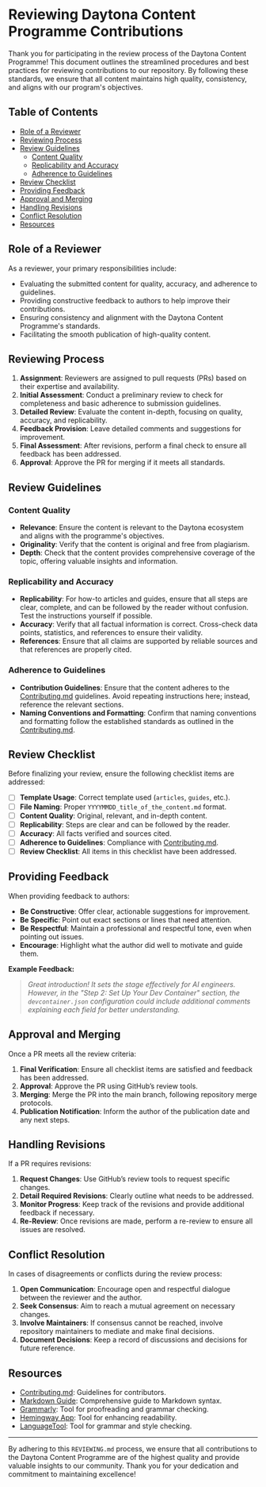 # Reviewing Daytona Content Programme Contributions

Thank you for participating in the review process of the Daytona Content Programme! This document outlines the streamlined procedures and best practices for reviewing contributions to our repository. By following these standards, we ensure that all content maintains high quality, consistency, and aligns with our program's objectives.

## Table of Contents
- [Role of a Reviewer](#role-of-a-reviewer)
- [Reviewing Process](#reviewing-process)
- [Review Guidelines](#review-guidelines)
    - [Content Quality](#content-quality)
    - [Replicability and Accuracy](#replicability-and-accuracy)
    - [Adherence to Guidelines](#adherence-to-guidelines)
- [Review Checklist](#review-checklist)
- [Providing Feedback](#providing-feedback)
- [Approval and Merging](#approval-and-merging)
- [Handling Revisions](#handling-revisions)
- [Conflict Resolution](#conflict-resolution)
- [Resources](#resources)

## Role of a Reviewer
As a reviewer, your primary responsibilities include:

- Evaluating the submitted content for quality, accuracy, and adherence to guidelines.
- Providing constructive feedback to authors to help improve their contributions.
- Ensuring consistency and alignment with the Daytona Content Programme's standards.
- Facilitating the smooth publication of high-quality content.

## Reviewing Process

1. **Assignment**: Reviewers are assigned to pull requests (PRs) based on their expertise and availability.
2. **Initial Assessment**: Conduct a preliminary review to check for completeness and basic adherence to submission guidelines.
3. **Detailed Review**: Evaluate the content in-depth, focusing on quality, accuracy, and replicability.
4. **Feedback Provision**: Leave detailed comments and suggestions for improvement.
5. **Final Assessment**: After revisions, perform a final check to ensure all feedback has been addressed.
6. **Approval**: Approve the PR for merging if it meets all standards.

## Review Guidelines

### Content Quality

- **Relevance**: Ensure the content is relevant to the Daytona ecosystem and aligns with the programme's objectives.
- **Originality**: Verify that the content is original and free from plagiarism.
- **Depth**: Check that the content provides comprehensive coverage of the topic, offering valuable insights and information.

### Replicability and Accuracy

- **Replicability**: For how-to articles and guides, ensure that all steps are clear, complete, and can be followed by the reader without confusion. Test the instructions yourself if possible.
- **Accuracy**: Verify that all factual information is correct. Cross-check data points, statistics, and references to ensure their validity.
- **References**: Ensure that all claims are supported by reliable sources and that references are properly cited.

### Adherence to Guidelines
- **Contribution Guidelines**: Ensure that the content adheres to the [Contributing.md](https://github.com/daytonaio/content/blob/main/CONTRIBUTING.md) guidelines. Avoid repeating instructions here; instead, reference the relevant sections.
- **Naming Conventions and Formatting**: Confirm that naming conventions and formatting follow the established standards as outlined in the [Contributing.md](./CONTRIBUTING.md).

## Review Checklist

Before finalizing your review, ensure the following checklist items are addressed:

- [ ] **Template Usage**: Correct template used (`articles`, `guides`, etc.).
- [ ] **File Naming**: Proper `YYYYMMDD_title_of_the_content.md` format.
- [ ] **Content Quality**: Original, relevant, and in-depth content.
- [ ] **Replicability**: Steps are clear and can be followed by the reader.
- [ ] **Accuracy**: All facts verified and sources cited.
- [ ] **Adherence to Guidelines**: Compliance with [Contributing.md](https://github.com/daytonaio/content/blob/main/CONTRIBUTING.md).
- [ ] **Review Checklist**: All items in this checklist have been addressed.

## Providing Feedback

When providing feedback to authors:

- **Be Constructive**: Offer clear, actionable suggestions for improvement.
- **Be Specific**: Point out exact sections or lines that need attention.
- **Be Respectful**: Maintain a professional and respectful tone, even when pointing out issues.
- **Encourage**: Highlight what the author did well to motivate and guide them.

**Example Feedback:**

> *Great introduction! It sets the stage effectively for AI engineers. However, in the "Step 2: Set Up Your Dev Container" section, the `devcontainer.json` configuration could include additional comments explaining each field for better understanding.*

## Approval and Merging

Once a PR meets all the review criteria:

1. **Final Verification**: Ensure all checklist items are satisfied and feedback has been addressed.
2. **Approval**: Approve the PR using GitHub’s review tools.
3. **Merging**: Merge the PR into the main branch, following repository merge protocols.
4. **Publication Notification**: Inform the author of the publication date and any next steps.

## Handling Revisions

If a PR requires revisions:

1. **Request Changes**: Use GitHub’s review tools to request specific changes.
2. **Detail Required Revisions**: Clearly outline what needs to be addressed.
3. **Monitor Progress**: Keep track of the revisions and provide additional feedback if necessary.
4. **Re-Review**: Once revisions are made, perform a re-review to ensure all issues are resolved.

## Conflict Resolution

In cases of disagreements or conflicts during the review process:

1. **Open Communication**: Encourage open and respectful dialogue between the reviewer and the author.
2. **Seek Consensus**: Aim to reach a mutual agreement on necessary changes.
3. **Involve Maintainers**: If consensus cannot be reached, involve repository maintainers to mediate and make final decisions.
4. **Document Decisions**: Keep a record of discussions and decisions for future reference.

## Resources

- [Contributing.md](https://github.com/daytonaio/content/blob/main/CONTRIBUTING.md): Guidelines for contributors.
- [Markdown Guide](https://www.markdownguide.org/): Comprehensive guide to Markdown syntax.
- [Grammarly](https://grammarly.com): Tool for proofreading and grammar checking.
- [Hemingway App](https://hemingwayapp.com/): Tool for enhancing readability.
- [LanguageTool](https://languagetool.org/): Tool for grammar and style checking.

---

By adhering to this `REVIEWING.md` process, we ensure that all contributions to the Daytona Content Programme are of the highest quality and provide valuable insights to our community. Thank you for your dedication and commitment to maintaining excellence!
